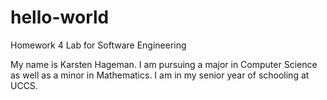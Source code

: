 # hello-world
Homework 4 Lab for Software Engineering

My name is Karsten Hageman.  I am pursuing a major in Computer Science as well as a minor in Mathematics.  I am in my senior year of schooling at UCCS.
